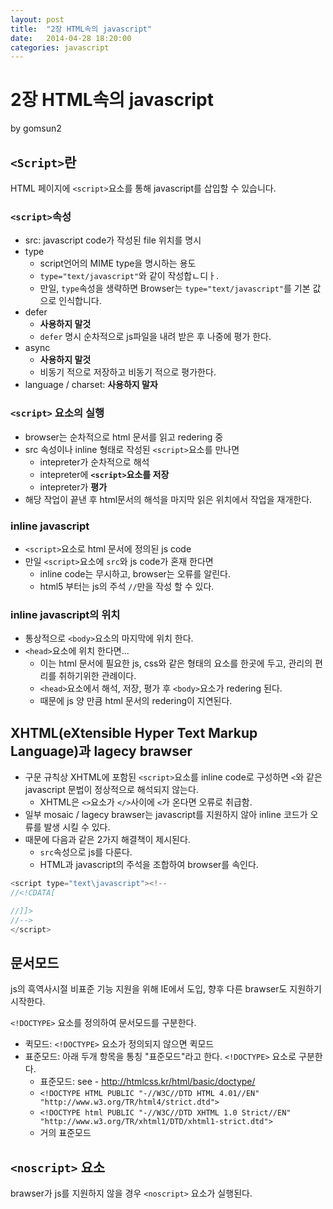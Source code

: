 ```yaml
---
layout: post
title:  "2장 HTML속의 javascript"
date:   2014-04-28 18:20:00
categories: javascript
---
```


# 2장 HTML속의 javascript

by gomsun2

## `<Script>`란

HTML 페이지에 `<script>`요소를 통해 javascript를 삽입할 수 있습니다.

### `<script>`속성

- src: javascript code가 작성된 file 위치를 명시
- type
  - script언어의 MIME type을 명시하는 용도
  - `type="text/javascript"`와 같이 작성합ㄴ디ㅏ.
  - 만일, `type`속성을 생략하면 Browser는 `type="text/javascript"`를 기본 값으로 인식합니다.
- defer
  - **사용하지 말것**
  - `defer` 명시 순차적으로 js파일을 내려 받은 후 나중에 평가 한다.
- async
  - **사용하지 말것**
  - 비동기 적으로 저장하고 비동기 적으로 평가한다.
- language / charset: **사용하지 말자**

### `<script>` 요소의 실행

- browser는 순차적으로 html 문서를 읽고 redering 중
- src 속성이나 inline 형태로 작성된 `<script>`요소를 만나면
  - intepreter가 순차적으로 해석
  - intepreter에 **`<script>`요소를 저장**
  - intepreter가 **평가**
- 해당 작업이 끝낸 후 html문서의 해석을 마지막 읽은 위치에서 작업을 재개한다.

### inline javascript

- `<script>`요소로 html 문서에 정의된 js code
- 만일 `<script>`요소에 `src`와 js code가 혼재 한다면
  - inline code는 무시하고, browser는 오류를 알린다.
  - html5 부터는 js의 주석 `//`만을 작성 할 수 있다.

### inline javascript의 위치

- 통상적으로 `<body>`요소의 마지막에 위치 한다.
- `<head>`요소에 위치 한다면...
  - 이는 html 문서에 필요한 js, css와 같은 형태의 요소를 한곳에 두고, 관리의 편리를 취하기위한 관례이다.
  - `<head>`요소에서 해석, 저장, 평가 후 `<body>`요소가 redering 된다.
  - 때문에 js 양 만큼 html 문서의 redering이 지연된다.

## XHTML(eXtensible Hyper Text Markup Language)과 lagecy brawser

- 구문 규칙상 XHTML에 포함된 `<script>`요소를 inline code로 구성하면 `<`와 같은 javascript 문법이 정상적으로 해석되지 않는다.
  - XHTML은 `<>`요소가 `</>`사이에 `<`가 온다면 오류로 취급함.
- 일부 mosaic / lagecy brawser는 javascript를 지원하지 않아 inline 코드가 오류를 발생 시킬 수 있다.
- 때문에 다음과 같은 2가지 해결책이 제시된다.
  - `src`속성으로 js를 다룬다.
  - HTML과 javascript의 주석을 조합하여 browser를 속인다.

```js
<script type="text\javascript"><!--
//<!CDATA[

//]]>
//-->
</script>
```

## 문서모드

js의 흑역사시절 비표준 기능 지원을 위해 IE에서 도입, 향후 다른 brawser도 지원하기 시작한다.

`<!DOCTYPE>` 요소를 정의하여 문서모드를 구분한다.

- 퀵모드: `<!DOCTYPE>` 요소가 정의되지 않으면 퀵모드
- 표준모드: 아래 두개 항목을 통칭 "표준모드"라고 한다. `<!DOCTYPE>` 요소로 구분한다.
	- 표준모드: see - http://htmlcss.kr/html/basic/doctype/
    - `<!DOCTYPE HTML PUBLIC "-//W3C//DTD HTML 4.01//EN" "http://www.w3.org/TR/html4/strict.dtd">`
    - `<!DOCTYPE html PUBLIC "-//W3C//DTD XHTML 1.0 Strict//EN" "http://www.w3.org/TR/xhtml1/DTD/xhtml1-strict.dtd">`
	- 거의 표준모드

## `<noscript>` 요소

brawser가 js를 지원하지 않을 경우 `<noscript>` 요소가 실행된다.

